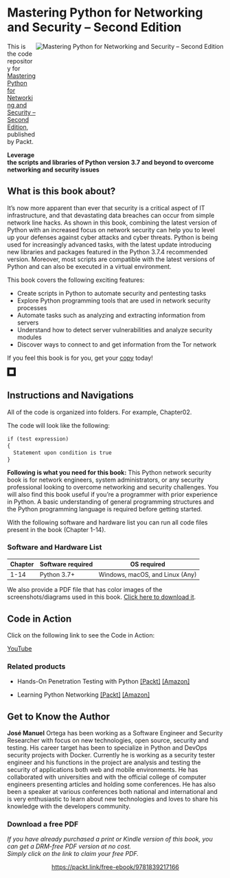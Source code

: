 


# Mastering Python for Networking and Security – Second Edition

<a href="https://www.packtpub.com/product/Mastering-Python-for-Networking-and-Security-second-edition/9781839217166?utm_source=github&utm_medium=repository&utm_campaign=9781839217166"><img src="https://static.packt-cdn.com/products/9781839217166/cover/smaller" alt="Mastering Python for Networking and Security – Second Edition" height="256px" align="right"></a>

This is the code repository for [Mastering Python for Networking and Security – Second Edition](https://www.packtpub.com/product/Mastering-Python-for-Networking-and-Security-second-edition/9781839217166?utm_source=github&utm_medium=repository&utm_campaign=9781839217166), published by Packt.

**Leverage the scripts and libraries of Python version 3.7 and beyond to overcome networking and security issues**

## What is this book about?
It’s now more apparent than ever that security is a critical aspect of IT infrastructure, and that devastating data breaches can occur from simple network line hacks. As shown in this book, combining the latest version of Python with an increased focus on network security can help you to level up your defenses against cyber attacks and cyber threats.
Python is being used for increasingly advanced tasks, with the latest update introducing new libraries and packages featured in the Python 3.7.4 recommended version. Moreover, most scripts are compatible with the latest versions of Python and can also be executed in a virtual environment.

This book covers the following exciting features: 
* Create scripts in Python to automate security and pentesting tasks
* Explore Python programming tools that are used in network security processes
* Automate tasks such as analyzing and extracting information from servers
* Understand how to detect server vulnerabilities and analyze security modules
* Discover ways to connect to and get information from the Tor network

If you feel this book is for you, get your [copy](https://www.amazon.com/dp/1839217162) today!

<a href="https://www.packtpub.com/?utm_source=github&utm_medium=banner&utm_campaign=GitHubBanner"><img src="https://raw.githubusercontent.com/PacktPublishing/GitHub/master/GitHub.png" alt="https://www.packtpub.com/" border="5" /></a>

## Instructions and Navigations
All of the code is organized into folders. For example, Chapter02.

The code will look like the following:
```
if (test expression)
{
  Statement upon condition is true
}
```

**Following is what you need for this book:**
This Python network security book is for network engineers, system administrators, or any security professional looking to overcome networking and security challenges. You will also find this book useful if you’re a programmer with prior experience in Python. A basic understanding of general programming structures and the Python programming language is required before getting started.

With the following software and hardware list you can run all code files present in the book (Chapter 1-14).

### Software and Hardware List

| Chapter  | Software required                   | OS required                        |
| -------- | ------------------------------------| -----------------------------------|
| 1-14     | Python 3.7+                         | Windows, macOS, and Linux (Any) |

We also provide a PDF file that has color images of the screenshots/diagrams used in this book. [Click here to download it](http://www.packtpub.com/sites/default/files/downloads/9781839217166_ColorImages.pdf).

## Code in Action

Click on the following link to see the Code in Action:

[YouTube](https://www.youtube.com/playlist?list=PLeLcvrwLe186yqQFYQqvsjf3K3EDtir0N)

### Related products <Other books you may enjoy>
* Hands-On Penetration Testing with Python [[Packt]](https://www.packtpub.com/product/hands-on-penetration-testing-with-python/9781788990820?utm_source=github&utm_medium=repository&utm_campaign=9781788990820) [[Amazon]](https://www.amazon.com/dp/178899082X)

* Learning Python Networking [[Packt]](https://www.packtpub.com/product/learning-python-networking-second-edition/9781789958096?utm_source=github&utm_medium=repository&utm_campaign=9781789958096) [[Amazon]](https://www.amazon.com/dp/1789958091)

## Get to Know the Author
**José Manuel** Ortega has been working as a Software Engineer and Security Researcher with focus on new technologies, open source, security and testing. His career target has been to specialize in Python and DevOps security projects with Docker. Currently he is working as a security tester engineer and his functions in the project are analysis and testing the security of applications both web and mobile environments.
He has collaborated with universities and with the official college of computer engineers presenting articles and holding some conferences. He has also been a speaker at various conferences both national and international and is very enthusiastic to learn about new technologies and loves to share his knowledge with the developers community.

### Download a free PDF

 <i>If you have already purchased a print or Kindle version of this book, you can get a DRM-free PDF version at no cost.<br>Simply click on the link to claim your free PDF.</i>
<p align="center"> <a href="https://packt.link/free-ebook/9781839217166">https://packt.link/free-ebook/9781839217166 </a> </p>